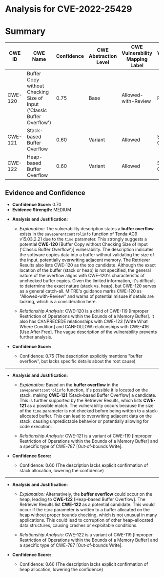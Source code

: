 # Analysis for CVE-2022-25429

# Summary
| CWE ID | CWE Name | Confidence | CWE Abstraction Level | CWE Vulnerability Mapping Label | CWE-Vulnerability Mapping Notes |
|---|---|---|---|---|---|
| CWE-120 | Buffer Copy without Checking Size of Input ('Classic Buffer Overflow') | 0.75 | Base | Allowed-with-Review | Primary CWE |
| CWE-121 | Stack-based Buffer Overflow | 0.60 | Variant | Allowed | Secondary Candidate |
| CWE-122 | Heap-based Buffer Overflow | 0.60 | Variant | Allowed | Secondary Candidate |

## Evidence and Confidence

*   **Confidence Score:** 0.70
*   **Evidence Strength:** MEDIUM

- **Analysis and Justification:**  
  - *Explanation:* The vulnerability description states a **buffer overflow** exists in the `saveparentcontrolinfo` function of Tenda AC9 v15.03.2.21 due to the `time` parameter. This strongly suggests a potential **CWE-120** [Buffer Copy without Checking Size of Input ('Classic Buffer Overflow')] vulnerability. The description indicates the software copies data into a buffer without validating the size of the input, potentially overwriting adjacent memory. The Retriever Results also lists CWE-120 as the top candidate. Although the exact location of the buffer (stack or heap) is not specified, the general nature of the overflow aligns with CWE-120's characteristic of unchecked buffer copies. Given the limited information, it's difficult to determine the exact nature (stack vs. heap), but CWE-120 serves as a general catch-all. MITRE's guidance marks CWE-120 as "Allowed-with-Review" and warns of potential misuse if details are lacking, which is a consideration here.
  
  - *Relationship Analysis:* CWE-120 is a child of CWE-119 [Improper Restriction of Operations within the Bounds of a Memory Buffer]. It also has CANPRECEDE relationships with CWE-123 [Write What Where Condition] and CANFOLLOW relationships with CWE-416 [Use After Free]. The vague description of the vulnerability prevents further analysis.

- **Confidence Score:**  
  - Confidence: 0.75 (The description explicitly mentions "buffer overflow", but lacks specific details about the root cause)

---
- **Analysis and Justification:**  
  - *Explanation:* Based on the **buffer overflow** in the `saveparentcontrolinfo` function, it's possible it is located on the stack, making **CWE-121** [Stack-based Buffer Overflow] a candidate. This is further supported by the Retriever Results, which lists **CWE-121** as a possible match. The vulnerability occurs because the size of the `time` parameter is not checked before being written to a stack-allocated buffer. This can lead to overwriting adjacent data on the stack, causing unpredictable behavior or potentially allowing for code execution.
  
  - *Relationship Analysis:* CWE-121 is a variant of CWE-119 [Improper Restriction of Operations within the Bounds of a Memory Buffer] and a specific type of CWE-787 [Out-of-bounds Write].

- **Confidence Score:**
  - Confidence: 0.60 (The description lacks explicit confirmation of stack allocation, lowering the confidence)

---
- **Analysis and Justification:**  
  - *Explanation:* Alternatively, the **buffer overflow** could occur on the heap, leading to **CWE-122** [Heap-based Buffer Overflow]. The Retriever Results list **CWE-122** as a potential candidate. This would occur if the `time` parameter is written to a buffer allocated on the heap without proper bounds checking, which is not unusual in many applications. This could lead to corruption of other heap-allocated data structures, causing crashes or exploitable conditions.
  
  - *Relationship Analysis:* CWE-122 is a variant of CWE-119 [Improper Restriction of Operations within the Bounds of a Memory Buffer] and a specific type of CWE-787 [Out-of-bounds Write].

- **Confidence Score:**
  - Confidence: 0.60 (The description lacks explicit confirmation of heap allocation, lowering the confidence)